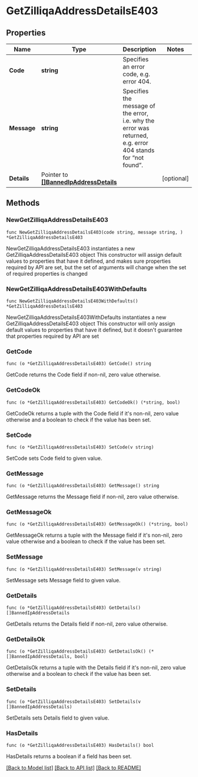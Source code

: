 # GetZilliqaAddressDetailsE403

## Properties

Name | Type | Description | Notes
------------ | ------------- | ------------- | -------------
**Code** | **string** | Specifies an error code, e.g. error 404. | 
**Message** | **string** | Specifies the message of the error, i.e. why the error was returned, e.g. error 404 stands for “not found”. | 
**Details** | Pointer to [**[]BannedIpAddressDetails**](BannedIpAddressDetails.md) |  | [optional] 

## Methods

### NewGetZilliqaAddressDetailsE403

`func NewGetZilliqaAddressDetailsE403(code string, message string, ) *GetZilliqaAddressDetailsE403`

NewGetZilliqaAddressDetailsE403 instantiates a new GetZilliqaAddressDetailsE403 object
This constructor will assign default values to properties that have it defined,
and makes sure properties required by API are set, but the set of arguments
will change when the set of required properties is changed

### NewGetZilliqaAddressDetailsE403WithDefaults

`func NewGetZilliqaAddressDetailsE403WithDefaults() *GetZilliqaAddressDetailsE403`

NewGetZilliqaAddressDetailsE403WithDefaults instantiates a new GetZilliqaAddressDetailsE403 object
This constructor will only assign default values to properties that have it defined,
but it doesn't guarantee that properties required by API are set

### GetCode

`func (o *GetZilliqaAddressDetailsE403) GetCode() string`

GetCode returns the Code field if non-nil, zero value otherwise.

### GetCodeOk

`func (o *GetZilliqaAddressDetailsE403) GetCodeOk() (*string, bool)`

GetCodeOk returns a tuple with the Code field if it's non-nil, zero value otherwise
and a boolean to check if the value has been set.

### SetCode

`func (o *GetZilliqaAddressDetailsE403) SetCode(v string)`

SetCode sets Code field to given value.


### GetMessage

`func (o *GetZilliqaAddressDetailsE403) GetMessage() string`

GetMessage returns the Message field if non-nil, zero value otherwise.

### GetMessageOk

`func (o *GetZilliqaAddressDetailsE403) GetMessageOk() (*string, bool)`

GetMessageOk returns a tuple with the Message field if it's non-nil, zero value otherwise
and a boolean to check if the value has been set.

### SetMessage

`func (o *GetZilliqaAddressDetailsE403) SetMessage(v string)`

SetMessage sets Message field to given value.


### GetDetails

`func (o *GetZilliqaAddressDetailsE403) GetDetails() []BannedIpAddressDetails`

GetDetails returns the Details field if non-nil, zero value otherwise.

### GetDetailsOk

`func (o *GetZilliqaAddressDetailsE403) GetDetailsOk() (*[]BannedIpAddressDetails, bool)`

GetDetailsOk returns a tuple with the Details field if it's non-nil, zero value otherwise
and a boolean to check if the value has been set.

### SetDetails

`func (o *GetZilliqaAddressDetailsE403) SetDetails(v []BannedIpAddressDetails)`

SetDetails sets Details field to given value.

### HasDetails

`func (o *GetZilliqaAddressDetailsE403) HasDetails() bool`

HasDetails returns a boolean if a field has been set.


[[Back to Model list]](../README.md#documentation-for-models) [[Back to API list]](../README.md#documentation-for-api-endpoints) [[Back to README]](../README.md)


